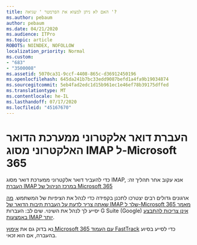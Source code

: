 ```yaml
---
title: האם לא ניתן למצוא את הפרמטר ' שגיאה '?
ms.author: pebaum
author: pebaum
ms.date: 04/21/2020
ms.audience: ITPro
ms.topic: article
ROBOTS: NOINDEX, NOFOLLOW
localization_priority: Normal
ms.custom:
- "683"
- "3500008"
ms.assetid: 5070ca31-9ccf-4408-865c-d36912450196
ms.openlocfilehash: 645da241b7bc33edd9087befd1a4fa9b19034874
ms.sourcegitcommit: 5eb4fad2edc1d15b961ec1e46ef78b39175dffed
ms.translationtype: MT
ms.contentlocale: he-IL
ms.lasthandoff: 07/17/2020
ms.locfileid: "45167670"
---
```

# <a name="migrating-email-from-imap-email-system-to-microsoft-365"></a>העברת דואר אלקטרוני ממערכת הדואר האלקטרוני מסוג IMAP ל-Microsoft 365

כדי להעביר דואר אלקטרוני ממערכת דואר מסוג IMAP, אנא עקוב אחר תהליך זה: [העברת IMAP במרכז הניהול של Microsoft 365](https://docs.microsoft.com/Exchange/mailbox-migration/migrating-imap-mailboxes/imap-migration-in-the-admin-center)
  
ארגונים גדולים רבים יצטרכו לתכנן בקפידה כדי לנהל את הציפיות של המשתמש. [מה שאתה צריך לדעת על העברת תיבות הדואר של IMAP שלך ל-Microsoft 365 מאמר](https://docs.microsoft.com/Exchange/mailbox-migration/migrating-imap-mailboxes/migrating-imap-mailboxes) יסייע לך לנהל את השינוי. שים לב: העברות G Suite (Google) [אינן צריכות להתבצע באמצעות IMAP יותר](https://docs.microsoft.com/Exchange/mailbox-migration/perform-g-suite-migration).

נא בדוק גם את [אימוץ Microsoft 365 עם העמוד FastTrack](https://www.microsoft.com/fasttrack/microsoft-365/office-365) כדי לסייע בסיוע בהעברה, אם הוא זכאי.
  

